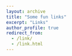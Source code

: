 ```yaml
---
layout: archive
title: "Some fun links"
excerpt: "Links"
author_profile: true
redirect_from: 
  - /link/
  - /link.html
---
```




